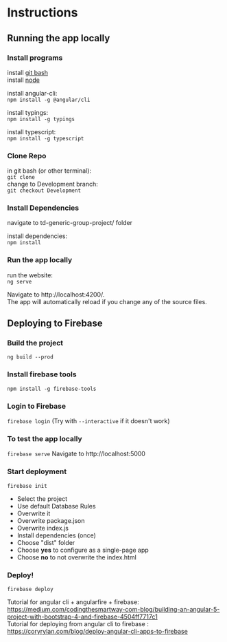 # Instructions
## Running the app locally
### Install programs

install [git bash][git bash]  
install [node][node]

install angular-cli:  
```npm install -g @angular/cli``` 

install typings:  
```npm install -g typings```

install typescript:  
```npm install -g typescript``` 

### Clone Repo
in git bash (or other terminal):  
```git clone ```  
change to Development branch:  
```git checkout Development```

### Install Dependencies
navigate to td-generic-group-project/ folder  

install dependencies:  
```npm install``` 

### Run the app locally
run the website:  
```ng serve```  

Navigate to http://localhost:4200/.  
The app will automatically reload if you change any of the source files.  

## Deploying to Firebase
### Build the project
```ng build --prod```

### Install firebase tools
```npm install -g firebase-tools```

### Login to Firebase
```firebase login``` (Try with ```--interactive``` if it doesn't work)

### To test the app locally
```firebase serve```
Navigate to http://localhost:5000

### Start deployment
```firebase init```
* Select the project
* Use default Database Rules
* Overwrite it
* Overwrite package.json
* Overwrite index.js
* Install dependencies (once)
* Choose "dist" folder
* Choose __yes__ to configure as a single-page app
* Choose __no__ to not overwrite the index.html


### Deploy!
```firebase deploy```

[git bash]: https://git-scm.com/downloads  
[node]: https://nodejs.org/en/  

Tutorial for angular cli + angularfire + firebase: https://medium.com/codingthesmartway-com-blog/building-an-angular-5-project-with-bootstrap-4-and-firebase-4504ff7717c1  
Tutorial for deploying from angular cli to firebase : https://coryrylan.com/blog/deploy-angular-cli-apps-to-firebase
